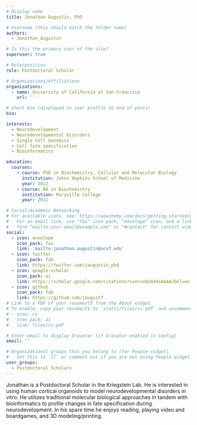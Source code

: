 ```yaml
---
# Display name
title: Jonathan Augustin, PhD

# Username (this should match the folder name)
authors:
  - Jonathan_Augustin

# Is this the primary user of the site?
superuser: true

# Role/position
role: Postdoctoral Scholar

# Organizations/Affiliations
organizations:
  - name: University of California at San Francsico
    url: ''

# Short bio (displayed in user profile at end of posts)
bio: 

interests:
  - Neurodevelopment
  - Neurodevelopmental Disorders
  - Single Cell Genomics
  - Cell fate specification
  - Bioinformatics

education:
  courses:
    - course: PhD in Biochemistry, Cellular and Molecular Biology
      institution: Johns Hopkins School of Medicine
      year: 2022
    - course: BA in Biochemistry
      institution: Maryville College
      year: 2011

# Social/Academic Networking
# For available icons, see: https://wowchemy.com/docs/getting-started/page-builder/#icons
#   For an email link, use "fas" icon pack, "envelope" icon, and a link in the
#   form "mailto:your-email@example.com" or "#contact" for contact widget.
social:
  - icon: envelope
    icon_pack: fas
    link: 'mailto:jonathan.augustin@ucsf.edu'
  - icon: twitter
    icon_pack: fab
    link: https://twitter.com/jaugustin_phd
  - icon: google-scholar
    icon_pack: ai
    link: https://scholar.google.com/citations?user=oQxAX4oAAAAJ&hl=en
  - icon: github
    icon_pack: fab
    link: https://github.com/jaugust7
# Link to a PDF of your resume/CV from the About widget.
# To enable, copy your resume/CV to `static/files/cv.pdf` and uncomment the lines below.
# - icon: cv
#   icon_pack: ai
#   link: files/cv.pdf

# Enter email to display Gravatar (if Gravatar enabled in Config)
email: ''

# Organizational groups that you belong to (for People widget)
#   Set this to `[]` or comment out if you are not using People widget.
user_groups:
  - Postdoctoral Scholars
---
```


Jonathan is a Postdoctoral Scholar in the Kriegstein Lab. He is interested in using human cortical organoids to model neurodevelopmental disorders in vitro. He utilizes traditional molecular biological approaches in tandem with bioinformatics to profile changes in fate specification during neurodevelopment. In his spare time he enjoys reading, playing video and boardgames, and 3D modeling/printing.
